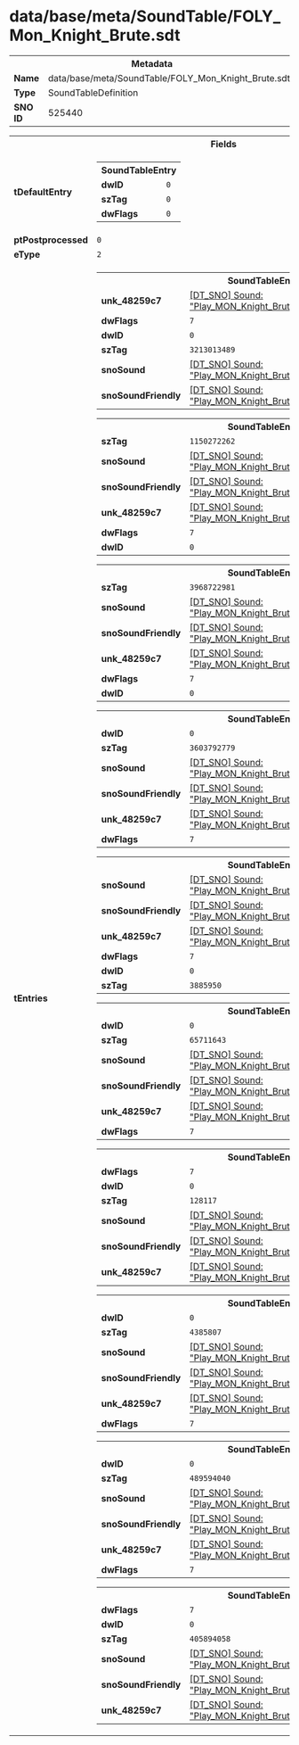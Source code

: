 <h1>data/base/meta/SoundTable/FOLY_Mon_Knight_Brute.sdt</h1><table><tr><th colspan="100%">Metadata</th></tr><tr><td><b>Name</b></td><td>data/base/meta/SoundTable/FOLY_Mon_Knight_Brute.sdt</td></tr><tr><td><b>Type</b></td><td>SoundTableDefinition</td></tr><tr><td><b>SNO ID</b></td><td>525440</td></tr></table>

<table><tr><th colspan="100%">Fields</th></tr><tr><td><b>tDefaultEntry</b></td><td><table><tr><th colspan="100%">SoundTableEntry</th></tr><tr><td><b>dwID</b></td><td><code>0</code></td></tr><tr><td><b>szTag</b></td><td><code>0</code></td></tr><tr><td><b>dwFlags</b></td><td><code>0</code></td></tr></table>

</td></tr><tr><td><b>ptPostprocessed</b></td><td><code>0</code></td></tr><tr><td><b>eType</b></td><td><code>2</code></td></tr><tr><td><b>tEntries</b></td><td><table><tr><th colspan="100%">SoundTableEntry</th></tr><tr><td><b>unk_48259c7</b></td><td><a href="..\Sound\Play_MON_Knight_Brute_Footsteps_Walk_3P.snd.md">[DT_SNO] Sound: "Play_MON_Knight_Brute_Footsteps_Walk_3P"</a></td></tr><tr><td><b>dwFlags</b></td><td><code>7</code></td></tr><tr><td><b>dwID</b></td><td><code>0</code></td></tr><tr><td><b>szTag</b></td><td><code>3213013489</code></td></tr><tr><td><b>snoSound</b></td><td><a href="..\Sound\Play_MON_Knight_Brute_Footsteps_Walk_3P.snd.md">[DT_SNO] Sound: "Play_MON_Knight_Brute_Footsteps_Walk_3P"</a></td></tr><tr><td><b>snoSoundFriendly</b></td><td><a href="..\Sound\Play_MON_Knight_Brute_Footsteps_Walk_3P.snd.md">[DT_SNO] Sound: "Play_MON_Knight_Brute_Footsteps_Walk_3P"</a></td></tr></table>


<table><tr><th colspan="100%">SoundTableEntry</th></tr><tr><td><b>szTag</b></td><td><code>1150272262</code></td></tr><tr><td><b>snoSound</b></td><td><a href="..\Sound\Play_MON_Knight_Brute_Footsteps_Run_3P.snd.md">[DT_SNO] Sound: "Play_MON_Knight_Brute_Footsteps_Run_3P"</a></td></tr><tr><td><b>snoSoundFriendly</b></td><td><a href="..\Sound\Play_MON_Knight_Brute_Footsteps_Run_3P.snd.md">[DT_SNO] Sound: "Play_MON_Knight_Brute_Footsteps_Run_3P"</a></td></tr><tr><td><b>unk_48259c7</b></td><td><a href="..\Sound\Play_MON_Knight_Brute_Footsteps_Run_3P.snd.md">[DT_SNO] Sound: "Play_MON_Knight_Brute_Footsteps_Run_3P"</a></td></tr><tr><td><b>dwFlags</b></td><td><code>7</code></td></tr><tr><td><b>dwID</b></td><td><code>0</code></td></tr></table>


<table><tr><th colspan="100%">SoundTableEntry</th></tr><tr><td><b>szTag</b></td><td><code>3968722981</code></td></tr><tr><td><b>snoSound</b></td><td><a href="..\Sound\Play_MON_Knight_Brute_FOLY_GetHit_3P.snd.md">[DT_SNO] Sound: "Play_MON_Knight_Brute_FOLY_GetHit_3P"</a></td></tr><tr><td><b>snoSoundFriendly</b></td><td><a href="..\Sound\Play_MON_Knight_Brute_FOLY_GetHit_3P.snd.md">[DT_SNO] Sound: "Play_MON_Knight_Brute_FOLY_GetHit_3P"</a></td></tr><tr><td><b>unk_48259c7</b></td><td><a href="..\Sound\Play_MON_Knight_Brute_FOLY_GetHit_3P.snd.md">[DT_SNO] Sound: "Play_MON_Knight_Brute_FOLY_GetHit_3P"</a></td></tr><tr><td><b>dwFlags</b></td><td><code>7</code></td></tr><tr><td><b>dwID</b></td><td><code>0</code></td></tr></table>


<table><tr><th colspan="100%">SoundTableEntry</th></tr><tr><td><b>dwID</b></td><td><code>0</code></td></tr><tr><td><b>szTag</b></td><td><code>3603792779</code></td></tr><tr><td><b>snoSound</b></td><td><a href="..\Sound\Play_MON_Knight_Brute_FOLY_Taunt_3P.snd.md">[DT_SNO] Sound: "Play_MON_Knight_Brute_FOLY_Taunt_3P"</a></td></tr><tr><td><b>snoSoundFriendly</b></td><td><a href="..\Sound\Play_MON_Knight_Brute_FOLY_Taunt_3P.snd.md">[DT_SNO] Sound: "Play_MON_Knight_Brute_FOLY_Taunt_3P"</a></td></tr><tr><td><b>unk_48259c7</b></td><td><a href="..\Sound\Play_MON_Knight_Brute_FOLY_Taunt_3P.snd.md">[DT_SNO] Sound: "Play_MON_Knight_Brute_FOLY_Taunt_3P"</a></td></tr><tr><td><b>dwFlags</b></td><td><code>7</code></td></tr></table>


<table><tr><th colspan="100%">SoundTableEntry</th></tr><tr><td><b>snoSound</b></td><td><a href="..\Sound\Play_MON_Knight_Brute_FOLY_Idle_3P.snd.md">[DT_SNO] Sound: "Play_MON_Knight_Brute_FOLY_Idle_3P"</a></td></tr><tr><td><b>snoSoundFriendly</b></td><td><a href="..\Sound\Play_MON_Knight_Brute_FOLY_Idle_3P.snd.md">[DT_SNO] Sound: "Play_MON_Knight_Brute_FOLY_Idle_3P"</a></td></tr><tr><td><b>unk_48259c7</b></td><td><a href="..\Sound\Play_MON_Knight_Brute_FOLY_Idle_3P.snd.md">[DT_SNO] Sound: "Play_MON_Knight_Brute_FOLY_Idle_3P"</a></td></tr><tr><td><b>dwFlags</b></td><td><code>7</code></td></tr><tr><td><b>dwID</b></td><td><code>0</code></td></tr><tr><td><b>szTag</b></td><td><code>3885950</code></td></tr></table>


<table><tr><th colspan="100%">SoundTableEntry</th></tr><tr><td><b>dwID</b></td><td><code>0</code></td></tr><tr><td><b>szTag</b></td><td><code>65711643</code></td></tr><tr><td><b>snoSound</b></td><td><a href="..\Sound\Play_MON_Knight_Brute_FOLY_Land_3P.snd.md">[DT_SNO] Sound: "Play_MON_Knight_Brute_FOLY_Land_3P"</a></td></tr><tr><td><b>snoSoundFriendly</b></td><td><a href="..\Sound\Play_MON_Knight_Brute_FOLY_Land_3P.snd.md">[DT_SNO] Sound: "Play_MON_Knight_Brute_FOLY_Land_3P"</a></td></tr><tr><td><b>unk_48259c7</b></td><td><a href="..\Sound\Play_MON_Knight_Brute_FOLY_Land_3P.snd.md">[DT_SNO] Sound: "Play_MON_Knight_Brute_FOLY_Land_3P"</a></td></tr><tr><td><b>dwFlags</b></td><td><code>7</code></td></tr></table>


<table><tr><th colspan="100%">SoundTableEntry</th></tr><tr><td><b>dwFlags</b></td><td><code>7</code></td></tr><tr><td><b>dwID</b></td><td><code>0</code></td></tr><tr><td><b>szTag</b></td><td><code>128117</code></td></tr><tr><td><b>snoSound</b></td><td><a href="..\Sound\Play_MON_Knight_Brute_FOLY_Run_Chains_3P.snd.md">[DT_SNO] Sound: "Play_MON_Knight_Brute_FOLY_Run_Chains_3P"</a></td></tr><tr><td><b>snoSoundFriendly</b></td><td><a href="..\Sound\Play_MON_Knight_Brute_FOLY_Run_Chains_3P.snd.md">[DT_SNO] Sound: "Play_MON_Knight_Brute_FOLY_Run_Chains_3P"</a></td></tr><tr><td><b>unk_48259c7</b></td><td><a href="..\Sound\Play_MON_Knight_Brute_FOLY_Run_Chains_3P.snd.md">[DT_SNO] Sound: "Play_MON_Knight_Brute_FOLY_Run_Chains_3P"</a></td></tr></table>


<table><tr><th colspan="100%">SoundTableEntry</th></tr><tr><td><b>dwID</b></td><td><code>0</code></td></tr><tr><td><b>szTag</b></td><td><code>4385807</code></td></tr><tr><td><b>snoSound</b></td><td><a href="..\Sound\Play_MON_Knight_Brute_FOLY_Walk_Chains_3P.snd.md">[DT_SNO] Sound: "Play_MON_Knight_Brute_FOLY_Walk_Chains_3P"</a></td></tr><tr><td><b>snoSoundFriendly</b></td><td><a href="..\Sound\Play_MON_Knight_Brute_FOLY_Walk_Chains_3P.snd.md">[DT_SNO] Sound: "Play_MON_Knight_Brute_FOLY_Walk_Chains_3P"</a></td></tr><tr><td><b>unk_48259c7</b></td><td><a href="..\Sound\Play_MON_Knight_Brute_FOLY_Walk_Chains_3P.snd.md">[DT_SNO] Sound: "Play_MON_Knight_Brute_FOLY_Walk_Chains_3P"</a></td></tr><tr><td><b>dwFlags</b></td><td><code>7</code></td></tr></table>


<table><tr><th colspan="100%">SoundTableEntry</th></tr><tr><td><b>dwID</b></td><td><code>0</code></td></tr><tr><td><b>szTag</b></td><td><code>489594040</code></td></tr><tr><td><b>snoSound</b></td><td><a href="..\Sound\Play_MON_Knight_Brute_FOLY_Attk360_Whoosh_3P.snd.md">[DT_SNO] Sound: "Play_MON_Knight_Brute_FOLY_Attk360_Whoosh_3P"</a></td></tr><tr><td><b>snoSoundFriendly</b></td><td><a href="..\Sound\Play_MON_Knight_Brute_FOLY_Attk360_Whoosh_3P.snd.md">[DT_SNO] Sound: "Play_MON_Knight_Brute_FOLY_Attk360_Whoosh_3P"</a></td></tr><tr><td><b>unk_48259c7</b></td><td><a href="..\Sound\Play_MON_Knight_Brute_FOLY_Attk360_Whoosh_3P.snd.md">[DT_SNO] Sound: "Play_MON_Knight_Brute_FOLY_Attk360_Whoosh_3P"</a></td></tr><tr><td><b>dwFlags</b></td><td><code>7</code></td></tr></table>


<table><tr><th colspan="100%">SoundTableEntry</th></tr><tr><td><b>dwFlags</b></td><td><code>7</code></td></tr><tr><td><b>dwID</b></td><td><code>0</code></td></tr><tr><td><b>szTag</b></td><td><code>405894058</code></td></tr><tr><td><b>snoSound</b></td><td><a href="..\Sound\Play_MON_Knight_Brute_FOLY_AttkOhead_Whoosh_3P.snd.md">[DT_SNO] Sound: "Play_MON_Knight_Brute_FOLY_AttkOhead_Whoosh_3P"</a></td></tr><tr><td><b>snoSoundFriendly</b></td><td><a href="..\Sound\Play_MON_Knight_Brute_FOLY_AttkOhead_Whoosh_3P.snd.md">[DT_SNO] Sound: "Play_MON_Knight_Brute_FOLY_AttkOhead_Whoosh_3P"</a></td></tr><tr><td><b>unk_48259c7</b></td><td><a href="..\Sound\Play_MON_Knight_Brute_FOLY_AttkOhead_Whoosh_3P.snd.md">[DT_SNO] Sound: "Play_MON_Knight_Brute_FOLY_AttkOhead_Whoosh_3P"</a></td></tr></table>


</td></tr></table>

